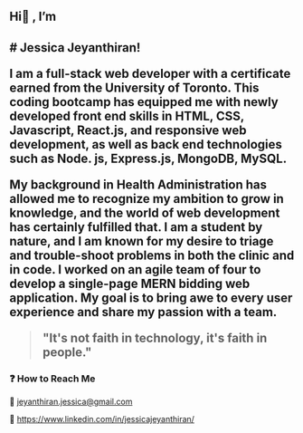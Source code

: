 <h2> Hi👋 , I’m <h2> 
# Jessica Jeyanthiran! 

I am a full-stack web developer with a certificate earned from the University of Toronto. This coding bootcamp has equipped me with newly developed front end skills in HTML, CSS, Javascript, React.js, and responsive web development, as well as back end technologies such as Node. js, Express.js, MongoDB, MySQL.

My background in Health Administration has allowed me to recognize my ambition to grow in knowledge, and the world of web development has certainly fulfilled that. I am a student by nature, and I am known for my desire to triage and trouble-shoot problems in both the clinic and in code. I worked on an agile team of four to develop a single-page MERN bidding web application. My goal is to bring awe to every user experience and share my passion with a team.

> "It's not faith in technology, it's faith in people."

### ❓ How to Reach Me

📧 jeyanthiran.jessica@gmail.com </br>

💙 https://www.linkedin.com/in/jessicajeyanthiran/ 






<!---
JessicaJeyanthiran/JessicaJeyanthiran is a ✨ special ✨ repository because its `README.md` (this file) appears on your GitHub profile.
You can click the Preview link to take a look at your changes.
--->
